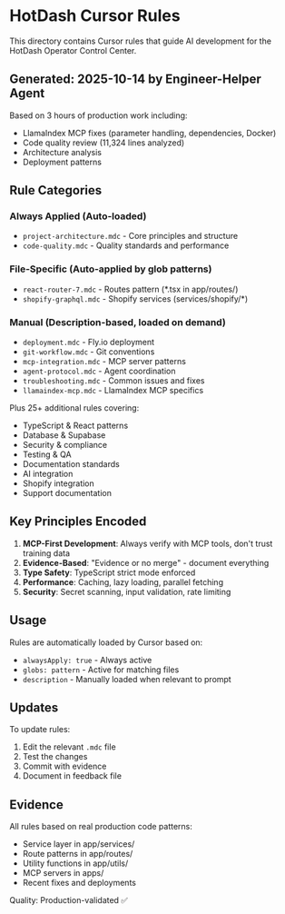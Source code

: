 # HotDash Cursor Rules

This directory contains Cursor rules that guide AI development for the HotDash Operator Control Center.

## Generated: 2025-10-14 by Engineer-Helper Agent

Based on 3 hours of production work including:
- LlamaIndex MCP fixes (parameter handling, dependencies, Docker)
- Code quality review (11,324 lines analyzed)
- Architecture analysis
- Deployment patterns

## Rule Categories

### Always Applied (Auto-loaded)
- `project-architecture.mdc` - Core principles and structure
- `code-quality.mdc` - Quality standards and performance

### File-Specific (Auto-applied by glob patterns)
- `react-router-7.mdc` - Routes pattern (*.tsx in app/routes/)
- `shopify-graphql.mdc` - Shopify services (services/shopify/*)

### Manual (Description-based, loaded on demand)
- `deployment.mdc` - Fly.io deployment
- `git-workflow.mdc` - Git conventions
- `mcp-integration.mdc` - MCP server patterns
- `agent-protocol.mdc` - Agent coordination
- `troubleshooting.mdc` - Common issues and fixes
- `llamaindex-mcp.mdc` - LlamaIndex MCP specifics

Plus 25+ additional rules covering:
- TypeScript & React patterns
- Database & Supabase
- Security & compliance
- Testing & QA
- Documentation standards
- AI integration
- Shopify integration
- Support documentation

## Key Principles Encoded

1. **MCP-First Development**: Always verify with MCP tools, don't trust training data
2. **Evidence-Based**: "Evidence or no merge" - document everything
3. **Type Safety**: TypeScript strict mode enforced
4. **Performance**: Caching, lazy loading, parallel fetching
5. **Security**: Secret scanning, input validation, rate limiting

## Usage

Rules are automatically loaded by Cursor based on:
- `alwaysApply: true` - Always active
- `globs: pattern` - Active for matching files
- `description` - Manually loaded when relevant to prompt

## Updates

To update rules:
1. Edit the relevant `.mdc` file
2. Test the changes
3. Commit with evidence
4. Document in feedback file

## Evidence

All rules based on real production code patterns:
- Service layer in app/services/
- Route patterns in app/routes/
- Utility functions in app/utils/
- MCP servers in apps/
- Recent fixes and deployments

Quality: Production-validated ✅
